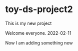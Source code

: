 # toy-ds-project2

This is my new project

Welcome everyone. 2022-02-11


Now I am adding something new
